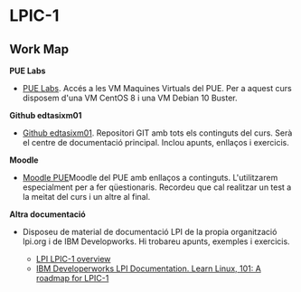 # LPIC-1

## Work Map


**PUE Labs**

 * [PUE Labs](https://labs.pue.es). Accés a les VM Maquines Virtuals del PUE. Per a aquest curs 
   disposem d'una VM CentOS 8 i una VM Debian 10 Buster.


**Github edtasixm01**

 * [Github edtasixm01](https://github.com/edtasixm01/LPIC-1). Repositori GIT amb tots els continguts
   del curs. Serà el centre de documentació principal. Inclou apunts, enllaços i exercicis.


**Moodle**

  * [Moodle PUE](https://lms.pue.es/)Moodle del PUE amb enllaços a continguts. L'utilitzarem especialment per a fer qüestionaris.
    Recordeu que cal realitzar un test a la meitat del curs i un altre al final.


**Altra documentació**

 * Disposeu de material de documentació LPI de la propia organització lpi.org i de IBM Developworks.
   Hi trobareu apunts, exemples i exercicis.

   * [LPI LPIC-1 overview](https://www.lpi.org/our-certifications/lpic-1-overview) 
   * [IBM Developerworks LPI Documentation. Learn Linux, 101: A roadmap for LPIC-1](https://developer.ibm.com/tutorials/l-lpic1-map/)
 

